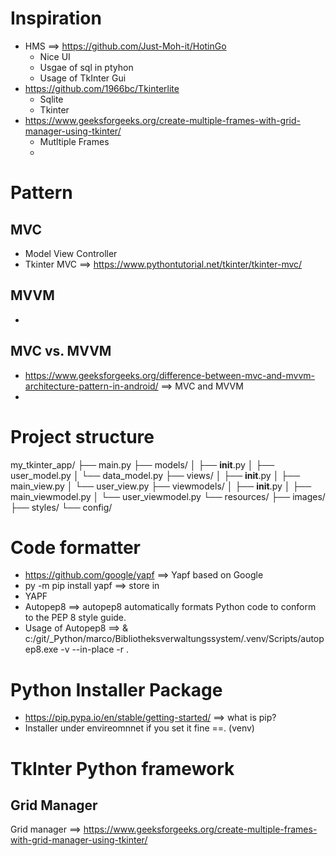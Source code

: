 # Inspiration
- HMS ==> https://github.com/Just-Moh-it/HotinGo 
  - Nice UI
  - Usgae of sql in ptyhon
  - Usage of TkInter Gui
- https://github.com/1966bc/Tkinterlite
    - Sqlite
    - Tkinter
- https://www.geeksforgeeks.org/create-multiple-frames-with-grid-manager-using-tkinter/
    - Mutltiple Frames
    -
    

# Pattern

## MVC
- Model View Controller
- Tkinter MVC ==> https://www.pythontutorial.net/tkinter/tkinter-mvc/
## MVVM
- 
## MVC vs. MVVM
- https://www.geeksforgeeks.org/difference-between-mvc-and-mvvm-architecture-pattern-in-android/ ==> MVC and MVVM 
-

# Project structure
my_tkinter_app/
├── main.py
├── models/
│   ├── __init__.py
│   ├── user_model.py
│   └── data_model.py
├── views/
│   ├── __init__.py
│   ├── main_view.py
│   └── user_view.py
├── viewmodels/
│   ├── __init__.py
│   ├── main_viewmodel.py
│   └── user_viewmodel.py
└── resources/
    ├── images/
    ├── styles/
    └── config/


# Code formatter
- https://github.com/google/yapf ==>  Yapf based on Google
- py -m pip install yapf ==> store in 
- YAPF
- Autopep8 ==> autopep8 automatically formats Python code to conform to the PEP 8 style guide.
- Usage of Autopep8 ==> & c:/git/_Python/marco/Bibliotheksverwaltungssystem/.venv/Scripts/autopep8.exe -v --in-place -r .


# Python Installer Package
- https://pip.pypa.io/en/stable/getting-started/ ==> what  is pip?
- Installer under envireomnnet if you set it fine ==. (venv)


# TkInter Python framework
## Grid Manager
 Grid manager  ==> https://www.geeksforgeeks.org/create-multiple-frames-with-grid-manager-using-tkinter/